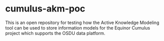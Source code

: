 # cumulus-akm-poc
This is an open repository for testing how the Active Knowledge Modeling tool can be used to store information models for the Equinor Cumulus project which supports the OSDU data platform.
